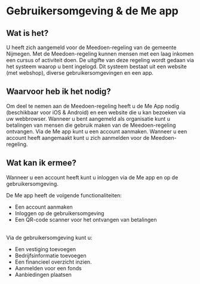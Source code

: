# Gebruikersomgeving & de Me app

## Wat is het?

U heeft zich aangemeld voor de Meedoen-regeling van de gemeente Nijmegen. Met de Meedoen-regeling kunnen mensen met een laag inkomen een cursus of activiteit doen. De uitgifte van deze regeling wordt gedaan via het systeem waarop u bent ingelogd. Dit systeem bestaat uit een website (met webshop), diverse gebruikersomgevingen en een app.
&nbsp;


## Waarvoor heb ik het nodig?

Om deel te nemen aan de Meedoen-regeling heeft u de Me App nodig (beschikbaar voor iOS & Android) en een website die u kan bezoeken via uw webbrowser. Wanneer u bent aangemeld als organisatie kunt u betalingen van mensen die gebruik maken van de Meedoen-regeling ontvangen. Via de Me app kunt u een account aanmaken. Wanneer u een account heeft aangemaakt kunt u zich aanmelden voor de Meedoen-regeling.
&nbsp;


## Wat kan ik ermee?

Wanneer u een account heeft kunt u inloggen via de Me app en op de gebruikersomgeving.

De Me app heeft de volgende functionaliteiten:

* Een account aanmaken
* Inloggen op de gebruikersomgeving
* Een QR-code scanner voor het ontvangen van betalingen
<br />&nbsp;

Via de gebruikersomgeving kunt u:

* Een vestiging toevoegen
* Bedrijfsinformatie toevoegen
* Een financieel overzicht inzien.
* Aanmelden voor een fonds
* Aanbiedingen plaatsen
&nbsp;
